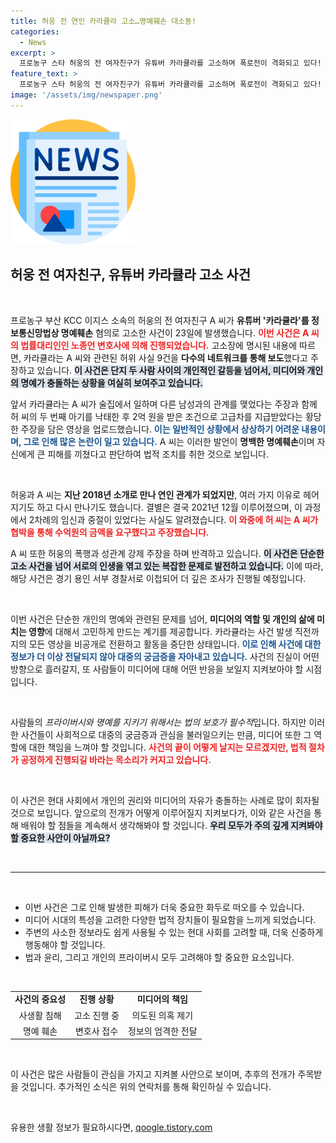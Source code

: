```yaml
---
title: 허웅 전 연인 카라큘라 고소…명예훼손 대소동!
categories:
  - News
excerpt: >
  프로농구 스타 허웅의 전 여자친구가 유튜버 카라큘라를 고소하며 폭로전이 격화되고 있다! 정보통신망법 위반과 명예훼손 혐의로 시작된 이번 사건은 두 사람의 끔찍한 과거를 드러내고 있다. 클릭해 사건의 전말을 확인해보세요!
feature_text: >
  프로농구 스타 허웅의 전 여자친구가 유튜버 카라큘라를 고소하며 폭로전이 격화되고 있다! 정보통신망법 위반과 명예훼손 혐의로 시작된 이번 사건은 두 사람의 끔찍한 과거를 드러내고 있다. 클릭해 사건의 전말을 확인해보세요!
image: '/assets/img/newspaper.png'
---
```


<p><img src="/assets/img/newspaper.png" alt="kimp 속보" /></p>

<h2 data-ke-size="size26">허웅 전 여자친구, 유튜버 카라큘라 고소 사건</h2>

<p data-ke-size="size16">&nbsp;</p>

<p>프로농구 부산 KCC 이지스 소속의 허웅의 전 여자친구 A 씨가 <strong>유튜버 '카라큘라'를 정보통신망법상 명예훼손</strong> 혐의로 고소한 사건이 23일에 발생했습니다. <b><span style="color: #ee2323;">이번 사건은 A 씨의 법률대리인인 노종언 변호사에 의해 진행되었습니다.</span></b> 고소장에 명시된 내용에 따르면, 카라큘라는 A 씨와 관련된 허위 사실 9건을 <strong>다수의 네트워크를 통해 보도</strong>했다고 주장하고 있습니다. <b><span style="background-color: #21538527;">이 사건은 단지 두 사람 사이의 개인적인 갈등을 넘어서, 미디어와 개인의 명예가 충돌하는 상황을 여실히 보여주고 있습니다.</span></b> </p>

<p>앞서 카라큘라는 A 씨가 술집에서 일하며 다른 남성과의 관계를 맺었다는 주장과 함께 허 씨의 두 번째 아기를 낙태한 후 2억 원을 받은 조건으로 고급차를 지급받았다는 황당한 주장을 담은 영상을 업로드했습니다. <b><span style="color: #1a5490;">이는 일반적인 상황에서 상상하기 어려운 내용이며, 그로 인해 많은 논란이 일고 있습니다.</span></b> A 씨는 이러한 발언이 <strong>명백한 명예훼손</strong>이며 자신에게 큰 피해를 끼쳤다고 판단하여 법적 조치를 취한 것으로 보입니다. </p>

<p data-ke-size="size16">&nbsp;</p>

<p>허웅과 A 씨는 <strong>지난 2018년 소개로 만나 연인 관계가 되었지만</strong>, 여러 가지 이유로 헤어지기도 하고 다시 만나기도 했습니다. 결별은 결국 2021년 12월 이루어졌으며, 이 과정에서 2차례의 임신과 중절이 있었다는 사실도 알려졌습니다. <b><span style="color: #ee2323;">이 와중에 허 씨는 A 씨가 협박을 통해 수억원의 금액을 요구했다고 주장했습니다.</span></b> </p>

<p>A 씨 또한 허웅의 폭행과 성관계 강제 주장을 하며 반격하고 있습니다. <b><span style="background-color: #21538527;">이 사건은 단순한 고소 사건을 넘어 서로의 인생을 엮고 있는 복잡한 문제로 발전하고 있습니다.</span></b> 이에 따라, 해당 사건은 경기 용인 서부 경찰서로 이첩되어 더 깊은 조사가 진행될 예정입니다. </p>

<p data-ke-size="size16">&nbsp;</p>

<p>이번 사건은 단순한 개인의 명예와 관련된 문제를 넘어, <strong>미디어의 역할 및 개인의 삶에 미치는 영향</strong>에 대해서 고민하게 만드는 계기를 제공합니다. 카라큘라는 사건 발생 직전까지의 모든 영상을 비공개로 전환하고 활동을 중단한 상태입니다. <b><span style="color: #1a5490;">이로 인해 사건에 대한 정보가 더 이상 전달되지 않아 대중의 궁금증을 자아내고 있습니다.</span></b> 사건의 진실이 어떤 방향으로 흘러갈지, 또 사람들이 미디어에 대해 어떤 반응을 보일지 지켜보아야 할 시점입니다. </p>

<p data-ke-size="size16">&nbsp;</p>

<p>사람들의 <em>프라이버시와 명예를 지키기 위해서는 법의 보호가 필수적</em>입니다. 하지만 이러한 사건들이 사회적으로 대중의 궁금증과 관심을 불러일으키는 만큼, 미디어 또한 그 역할에 대한 책임을 느껴야 할 것입니다. <b><span style="color: #ee2323;">사건의 끝이 어떻게 날지는 모르겠지만, 법적 절차가 공정하게 진행되길 바라는 목소리가 커지고 있습니다.</span></b> </p>

<p data-ke-size="size16">&nbsp;</p>

<p>이 사건은 현대 사회에서 개인의 권리와 미디어의 자유가 충돌하는 사례로 많이 회자될 것으로 보입니다. 앞으로의 전개가 어떻게 이루어질지 지켜보다가, 이와 같은 사건을 통해 배워야 할 점들을 계속해서 생각해봐야 할 것입니다. <b><span style="background-color: #21538527;">우리 모두가 주의 깊게 지켜봐야 할 중요한 사안이 아닐까요?</span></b></p>

<p data-ke-size="size16">&nbsp;</p>

<hr>

<p data-ke-size="size16">&nbsp;</p>

<ul>
<li>이번 사건은 그로 인해 발생한 피해가 더욱 중요한 화두로 떠오를 수 있습니다.</li>
<li>미디어 시대의 특성을 고려한 다양한 법적 장치들이 필요함을 느끼게 되었습니다.</li>
<li>주변의 사소한 정보라도 쉽게 사용될 수 있는 현대 사회를 고려할 때, 더욱 신중하게 행동해야 할 것입니다.</li>
<li>법과 윤리, 그리고 개인의 프라이버시 모두 고려해야 할 중요한 요소입니다.</li>
</ul>

<p data-ke-size="size16">&nbsp;</p>

<table style="width: 100%; border-collapse: collapse;">
<tr>
<td style="text-align: center; height: 17px;"><b>사건의 중요성</b></td>
<td style="text-align: center; height: 17px;"><b>진행 상황</b></td>
<td style="text-align: center; height: 17px;"><b>미디어의 책임</b></td>
</tr>
<tr>
<td style="text-align: center; height: 17px;">사생활 침해</td>
<td style="text-align: center; height: 17px;">고소 진행 중</td>
<td style="text-align: center; height: 17px;">의도된 의혹 제기</td>
</tr>
<tr>
<td style="text-align: center; height: 17px;">명예 훼손</td>
<td style="text-align: center; height: 17px;">변호사 접수</td>
<td style="text-align: center; height: 17px;">정보의 엄격한 전달</td>
</tr>
</table>

<p data-ke-size="size16">&nbsp;</p>

<p>이 사건은 많은 사람들이 관심을 가지고 지켜볼 사안으로 보이며, 추후의 전개가 주목받을 것입니다. 추가적인 소식은 위의 연락처를 통해 확인하실 수 있습니다. </p>

<p data-ke-size="size16">&nbsp;</p>
유용한 생활 정보가 필요하시다면, <a href="https://qoogle.tistory.com" rel="dofollow">qoogle.tistory.com</a>


